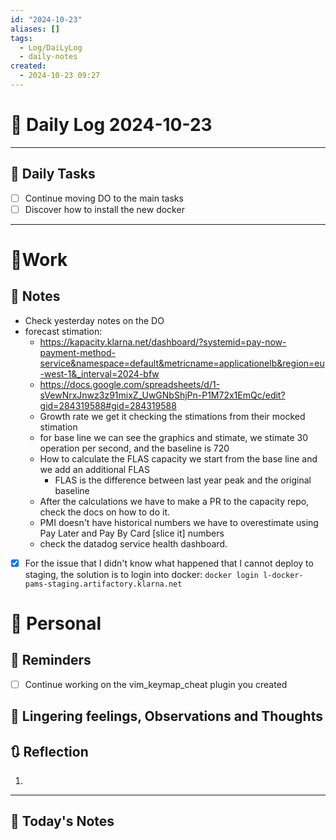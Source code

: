 ```yaml
---
id: "2024-10-23"
aliases: []
tags:
  - Log/DaiLyLog
  - daily-notes
created:
  - 2024-10-23 09:27
---
```


# 📅 Daily Log 2024-10-23

---

## 🔷 Daily Tasks

- [ ] Continue moving DO to the main tasks
- [ ] Discover how to install the new docker

---

# 💼Work

## 🚀 Notes

- Check yesterday notes on the DO
- forecast stimation:
    - https://kapacity.klarna.net/dashboard/?systemid=pay-now-payment-method-service&namespace=default&metricname=applicationelb&region=eu-west-1&_interval=2024-bfw
    - https://docs.google.com/spreadsheets/d/1-sVewNrxJnwz3z91mixZ_UwGNbShjPn-P1M72x1EmQc/edit?gid=284319588#gid=284319588
    - Growth rate we get it checking the stimations from their mocked stimation
    - for base line we can see the graphics and stimate, we stimate 30 operation per second, and the baseline is 720
    - How to calculate the FLAS capacity we start from the base line and we add an additional FLAS
        - FLAS is the difference between last year peak and the original baseline
    - After the calculations we have to make a PR to the capacity repo, check the docs on how to do it.
    - PMI doesn't have historical numbers we have to overestimate using Pay Later and Pay By Card [slice it] numbers
    - check the datadog service health dashboard.

- [x] For the issue that I didn't know what happened that I cannot deploy to staging, the solution is to login into docker: `docker login l-docker-pams-staging.artifactory.klarna.net`

# 👑 Personal

## 📕 Reminders

- [ ] Continue working on the vim_keymap_cheat plugin you created

## 💬 Lingering feelings, Observations and Thoughts

## 🔃 Reflection

1.

---

## 📅 Today's Notes
